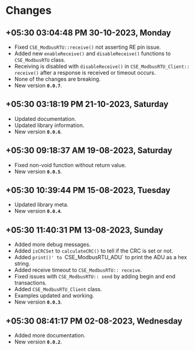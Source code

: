 
# Changes

## **+05:30 03:04:48 PM 30-10-2023, Monday**

  * Fixed `CSE_ModbusRTU::receive()` not asserting RE pin issue.
  * Added new `enableReceive()` and `disableReceive()` functions to `CSE_ModbusRTU` class.
  * Receiving is disabled with `disableReceive()` in `CSE_ModbusRTU_Client:: receive()` after a response is received or timeout occurs.
  * None of the changes are breaking.
  * New version **`0.0.7`**.

## **+05:30 03:18:19 PM 21-10-2023, Saturday**

  * Updated documentation.
  * Updated library information.
  * New version **`0.0.6`**.

## **+05:30 09:18:37 AM 19-08-2023, Saturday**

  * Fixed non-void function without return value.
  * New version **`0.0.5`**.


## **+05:30 10:39:44 PM 15-08-2023, Tuesday**

  * Updated library meta.
  * New version **`0.0.4`**.

## **+05:30 11:40:31 PM 13-08-2023, Sunday**

  * Added more debug messages.
  * Added `isCRCSet` to `calculateCRC()` to tell if the CRC is set or not.
  * Added `print()' to `CSE_ModbusRTU_ADU` to print the ADU as a hex string.
  * Added receive timeout to `CSE_ModbusRTU:: receive`.
  * Fixed issues with `CSE_ModbusRTU:: send` by adding begin and end transactions.
  * Added `CSE_ModbusRTU_Client` class.
  * Examples updated and working.
  * New version **`0.0.3`**.

## **+05:30 08:41:17 PM 02-08-2023, Wednesday**

  * Added more documentation.
  * New version **`0.0.2`**.


